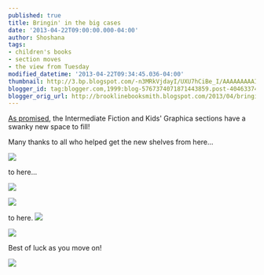 ```yaml
---
published: true
title: Bringin' in the big cases
date: '2013-04-22T09:00:00.000-04:00'
author: Shoshana
tags:
- children's books
- section moves
- the view from Tuesday
modified_datetime: '2013-04-22T09:34:45.036-04:00'
thumbnail: http://3.bp.blogspot.com/-n3MRkVjdayI/UXU7hCiBe_I/AAAAAAAAAIw/xyjZiUZ7QxI/s72-c/2013-04-16+16.07.07.jpg
blogger_id: tag:blogger.com,1999:blog-5767374071871443859.post-4046337478675641553
blogger_orig_url: http://brooklinebooksmith.blogspot.com/2013/04/bringin-in-big-cases.html
---
```

[As promised](http://brooklinebooksmith.blogspot.com/2013/04/whaddaya-mean-intermediate-fiction.html), the Intermediate Fiction and Kids' Graphica sections have a swanky new space to fill!

Many thanks to all who helped get the new shelves from here...

[![](http://3.bp.blogspot.com/-n3MRkVjdayI/UXU7hCiBe_I/AAAAAAAAAIw/xyjZiUZ7QxI/s320/2013-04-16+16.07.07.jpg)](http://3.bp.blogspot.com/-n3MRkVjdayI/UXU7hCiBe_I/AAAAAAAAAIw/xyjZiUZ7QxI/s1600/2013-04-16+16.07.07.jpg)

to here...  
[](https://mail.google.com/mail/u/0/?ui=2&ik=37d7db06f4&view=att&th=13e154942db5bcfa&attid=0.1&disp=inline&realattid=1432518380464218621-local0&safe=1&zw)

[](https://mail.google.com/mail/u/0/?ui=2&ik=37d7db06f4&view=att&th=13e154267d500b97&attid=0.2&disp=thd&realattid=1432518606608092166-local1&zw)


[![](http://2.bp.blogspot.com/-3O59tiG2-Mo/UXU7qjFcZZI/AAAAAAAAAI4/d1rKj0Zcsfg/s320/2013-04-16+10.34.57.jpg)](http://2.bp.blogspot.com/-3O59tiG2-Mo/UXU7qjFcZZI/AAAAAAAAAI4/d1rKj0Zcsfg/s1600/2013-04-16+10.34.57.jpg)

[](https://mail.google.com/mail/u/0/?ui=2&ik=37d7db06f4&view=att&th=13e154267d500b97&attid=0.3&disp=thd&realattid=1432518606608092166-local2&zw)

[![](http://2.bp.blogspot.com/--_m-da_bavk/UXU72KeOmTI/AAAAAAAAAJA/2Io7E3qAcF0/s320/2013-04-16+10.34.08.jpg)](http://2.bp.blogspot.com/--_m-da_bavk/UXU72KeOmTI/AAAAAAAAAJA/2Io7E3qAcF0/s1600/2013-04-16+10.34.08.jpg)

to here.
[![](http://2.bp.blogspot.com/-09q53ifGY6Q/UXU8J6O6uTI/AAAAAAAAAJI/MBpeV9U3Njo/s320/2013-04-16+16.06.21.jpg)](http://2.bp.blogspot.com/-09q53ifGY6Q/UXU8J6O6uTI/AAAAAAAAAJI/MBpeV9U3Njo/s1600/2013-04-16+16.06.21.jpg)

[![](http://2.bp.blogspot.com/-ymi1I6_gEjg/UXU8Qhg4YrI/AAAAAAAAAJQ/9h1gshkW0hI/s320/2013-04-16+16.06.47.jpg)](http://2.bp.blogspot.com/-ymi1I6_gEjg/UXU8Qhg4YrI/AAAAAAAAAJQ/9h1gshkW0hI/s1600/2013-04-16+16.06.47.jpg)

Best of luck as you move on!

[![](http://4.bp.blogspot.com/--K4cX4lmNbo/UXU8YWyUfeI/AAAAAAAAAJY/aRfsxXS9bIo/s320/2013-04-16+11.50.41.jpg)](http://4.bp.blogspot.com/--K4cX4lmNbo/UXU8YWyUfeI/AAAAAAAAAJY/aRfsxXS9bIo/s1600/2013-04-16+11.50.41.jpg)

